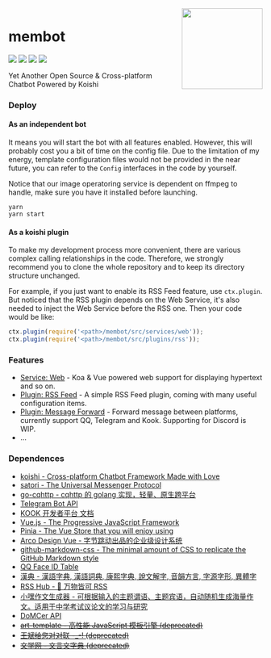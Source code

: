 <img align="right" width="160" src="http://q.qlogo.cn/headimg_dl?dst_uin=1470738407&spec=640">

<h1>
membot
</h1>

![](https://img.shields.io/badge/build-passing-brightgreen.svg)
![](https://img.shields.io/github/issues/memset0/membot?color=blue)
![](https://img.shields.io/github/languages/code-size/memset0/membot?color=blueviolet)
![](https://img.shields.io/badge/license-AGPL_V3.0-lightgrey.svg)

Yet Another Open Source & Cross-platform Chatbot Powered by Koishi

### Deploy

#### As an independent bot

It means you will start the bot with all features enabled. However, this will probably cost you a bit of time on the config file. Due to the limitation of my energy, template configuration files would not be provided in the near future, you can refer to the `Config` interfaces in the code by yourself.

Notice that our image operatoring service is dependent on ffmpeg to handle, make sure you have it installed before launching.

```shell
yarn
yarn start
```

#### As a koishi plugin

To make my development process more convenient, there are various complex calling relationships in the code. Therefore, we strongly recommend you to clone the whole repository and to keep its directory structure unchanged.

For example, if you just want to enable its RSS Feed feature, use `ctx.plugin`. But noticed that the RSS plugin depends on the Web Service, it's also needed to inject the Web Service before the RSS one. Then your code would be like:

```typescript
ctx.plugin(require('<path>/membot/src/services/web'));
ctx.plugin(require('<path>/membot/src/plugins/rss'));
```

### Features

* [Service: Web](./src/services/web) - Koa & Vue powered web support for displaying hypertext and so on.
* [Plugin: RSS Feed](./src/plugins/rss) - A simple RSS Feed plugin, coming with many useful configuration items.
* [Plugin: Message Forward](./src/plugins/forward) - Forward message between platforms, currently support QQ, Telegram and Kook. Supporting for Discord is WIP.
* ...

### Dependences

* [koishi - Cross-platform Chatbot Framework Made with Love](https://github.com/koishijs/koishi)
* [satori - The Universal Messenger Protocol](https://github.com/satorijs/satori)
* [go-cqhttp - cqhttp 的 golang 实现，轻量、原生跨平台](https://github.com/Mrs4s/go-cqhttp)
* [Telegram Bot API](https://core.telegram.org/bots/api)
* [KOOK 开发者平台 文档](https://developer.kookapp.cn/doc/intro)
* [Vue.js - The Progressive JavaScript Framework](https://vuejs.org/)
* [Pinia - The Vue Store that you will enjoy using](https://pinia.vuejs.org/)
* [Arco Design Vue - 字节跳动出品的企业级设计系统](https://arco.design/vue)
* [github-markdown-css - The minimal amount of CSS to replicate the GitHub Markdown style](https://github.com/sindresorhus/github-markdown-css)
* [QQ Face ID Table](https://qq-face.vercel.app/)
* [漢典 - 漢語字典, 漢語詞典, 康熙字典, 說文解字, 音韻方言, 字源字形, 異體字](https://www.zdic.net)
* [RSS Hub - 🍰 万物皆可 RSS](https://docs.rsshub.app/)
* [小嘿作文生成器 - 可根据输入的主题谓语、主题宾语，自动随机生成海量作文。适用于中学考试议论文的学习与研究](https://zuowen.jackjyq.com/)
* [DoMCer API](http://api.domcer.com/)
* [~~art-template - 高性能 JavaScript 模板引擎 (deprecated)~~](https://aui.github.io/art-template/)
* [~~王斌给您对对联 -_-! (deprecated)~~](https://ai.binwang.me/couplet/)
* [~~文学网 - 文言文字典 (deprecated)~~](https://wyw.hwxnet.com/)
<!-- * [OneBot 12 标准草案](https://12.onebot.dev/) -->
